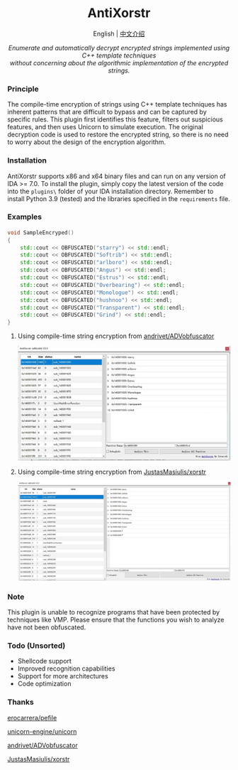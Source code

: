 <h1 align="center">
<span>AntiXorstr</span>
</h1>
<p align="center">
    English | <a href="./README-CN.md">中文介绍</a>
</p>
<p align="center">
    <em>Enumerate and automatically decrypt encrypted strings implemented using C++ template techniques</em><br>
    <em>without concerning about the algorithmic implementation of the encrypted strings.</em>
</p>

### Principle

The compile-time encryption of strings using C++ template techniques has inherent patterns that are difficult to bypass and can be captured by specific rules. This plugin first identifies this feature, filters out suspicious features, and then uses Unicorn to simulate execution. The original decryption code is used to restore the encrypted string, so there is no need to worry about the design of the encryption algorithm.

### Installation

AntiXorstr supports x86 and x64 binary files and can run on any version of IDA >= 7.0. To install the plugin, simply copy the latest version of the code into the `plugins\` folder of your IDA installation directory. Remember to install Python 3.9 (tested) and the libraries specified in the `requirements` file.

### Examples

```c++
void SampleEncryped()
{
    std::cout << OBFUSCATED("starry") << std::endl;
    std::cout << OBFUSCATED("Softrib") << std::endl;
    std::cout << OBFUSCATED("arlboro") << std::endl;
    std::cout << OBFUSCATED("Angus") << std::endl;
    std::cout << OBFUSCATED("Estrus") << std::endl;
    std::cout << OBFUSCATED("Overbearing") << std::endl;
    std::cout << OBFUSCATED("Monologue") << std::endl;
    std::cout << OBFUSCATED("hushnoo") << std::endl;
    std::cout << OBFUSCATED("Transparent") << std::endl;
    std::cout << OBFUSCATED("Grind") << std::endl;
}
```

1. Using compile-time string encryption from [andrivet/ADVobfuscator](https://github.com/andrivet/ADVobfuscator)

   ![](ADVobfuscator.png)

2. Using compile-time string encryption from [JustasMasiulis/xorstr](https://github.com/JustasMasiulis/xorstr)

   ![](xorstr.png)

### Note

This plugin is unable to recognize programs that have been protected by techniques like VMP. Please ensure that the functions you wish to analyze have not been obfuscated.

### Todo (Unsorted)

- Shellcode support
- Improved recognition capabilities
- Support for more architectures
- Code optimization

### Thanks

[erocarrera/pefile](https://github.com/erocarrera/pefile)

[unicorn-engine/unicorn](https://github.com/unicorn-engine/unicorn)

[andrivet/ADVobfuscator](https://github.com/andrivet/ADVobfuscator)

[JustasMasiulis/xorstr](https://github.com/JustasMasiulis/xorstr)
